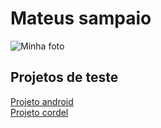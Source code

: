 # Mateus sampaio

<div>
 <img src="https://static.wikia.nocookie.net/pudimclopedia/images/8/8e/S2la3KS9.png/revision/latest/scale-to-width-down/400?cb=20201027164956&path-prefix=pt-br" alt="Minha foto">
</div>
 
<h2>Projetos de teste</h2>
<a href="https://mateussampaio1502.github.io/html-css/desafios/D004/index.html" target="_blank">Projeto android</a> <br>
 <a href="https://mateussampaio1502.github.io/html-css/desafios/D005/index.html" target="_blank">Projeto cordel</a>
